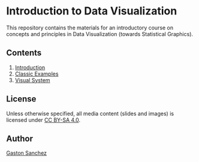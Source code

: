 # Introduction to Data Visualization

This repository contains the materials for an introductory course on 
concepts and principles in Data Visualization (towards Statistical Graphics).


## <i class="fa fa-bar-chart" aria-hidden="true"></i> Contents

1. [Introduction](slides/01-introduction/01-introduction.pdf)
2. [Classic Examples](slides/02-classic-examples/02-classic-examples.pdf)
3. [Visual System](slides/03-visual-system/03-visual-system.pdf)



## License

Unless otherwise specified, all media content (slides and images) is licensed 
under [CC BY-SA 4.0](https://creativecommons.org/licenses/by-sa/4.0/).


## Author

[Gaston Sanchez](http://gastonsanchez.com)
